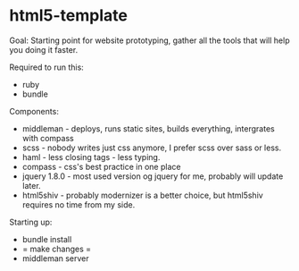 html5-template
=============
Goal:
Starting point for website prototyping, gather all the tools that will help you doing it faster. 

Required to run this:
- ruby
- bundle

Components:
- middleman - deploys, runs static sites, builds everything, intergrates with compass
- scss - nobody writes just css anymore, I prefer scss over sass or less.
- haml - less closing tags - less typing.
- compass - css's best practice in one place
- jquery 1.8.0 - most used version og jquery for me, probably will update later.
- html5shiv - probably modernizer is a better choice, but html5shiv requires no time from my side.

Starting up:
- bundle install
- = make changes =
- middleman server

